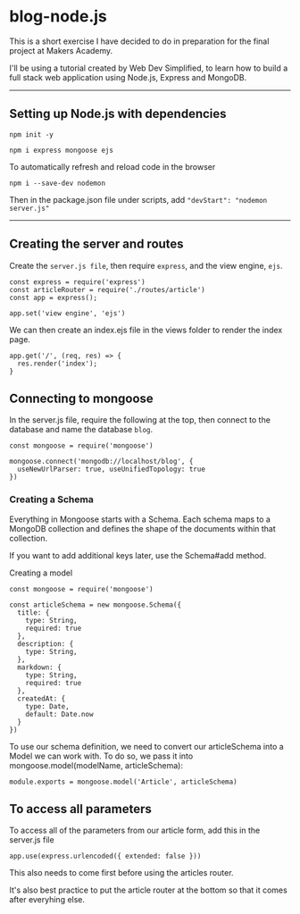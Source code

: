 # blog-node.js

This is a short exercise I have decided to do in preparation for the final project at Makers Academy.

I'll be using a tutorial created by Web Dev Simplified, to learn how to build a full stack web application using Node.js, Express and MongoDB.

-------------------------------------------------------------------------------------

## Setting up Node.js with dependencies

```
npm init -y

npm i express mongoose ejs
```

To automatically refresh and reload code in the browser
```
npm i --save-dev nodemon
```
Then in the package.json file under scripts, add `"devStart": "nodemon server.js"`

-------------------------------------------------------------------------------------

## Creating the server and routes

Create the `server.js file`, then require `express`, and the view engine, `ejs`.

```
const express = require('express')
const articleRouter = require('./routes/article')
const app = express();

app.set('view engine', 'ejs')
```

We can then create an index.ejs file in the views folder to render the index page.

```
app.get('/', (req, res) => {
  res.render('index');
}
```

## Connecting to mongoose

In the server.js file, require the following at the top, then connect to the database and name the database `blog`.
```
const mongoose = require('mongoose')

mongoose.connect('mongodb://localhost/blog', {
  useNewUrlParser: true, useUnifiedTopology: true 
})

```
### Creating a Schema

Everything in Mongoose starts with a Schema. Each schema maps to a MongoDB collection and defines the shape of the documents within that collection.

If you want to add additional keys later, use the Schema#add method.

Creating a model

```
const mongoose = require('mongoose')

const articleSchema = new mongoose.Schema({
  title: {
    type: String,
    required: true
  },
  description: {
    type: String,
  },
  markdown: {
    type: String,
    required: true
  },
  createdAt: {
    type: Date,
    default: Date.now
  }
})
```

To use our schema definition, we need to convert our articleSchema into a Model we can work with. To do so, we pass it into mongoose.model(modelName, articleSchema):

`module.exports = mongoose.model('Article', articleSchema)`

## To access all parameters

To access all of the parameters from our article form, add this in the server.js file
```
app.use(express.urlencoded({ extended: false }))
```
This also needs to come first before using the articles router.

It's also best practice to put the article router at the bottom so that it comes after everyhing else.

